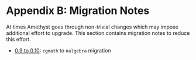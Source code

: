 # Appendix B: Migration Notes

At times Amethyst goes through non-trivial changes which may impose additional effort to upgrade. This section contains migration notes to reduce this effort.

* [0.9 to 0.10](b_migration_notes/cgmath_to_nalgebra.html): `cgmath` to `nalgebra` migration

